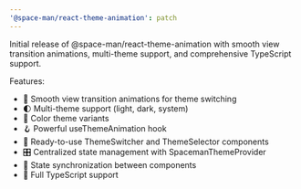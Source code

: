 ```yaml
---
'@space-man/react-theme-animation': patch
---
```


Initial release of @space-man/react-theme-animation with smooth view transition animations, multi-theme support, and comprehensive TypeScript support.

Features:

- 🎨 Smooth view transition animations for theme switching
- 🌓 Multi-theme support (light, dark, system)
- 🎯 Color theme variants
- 🪝 Powerful useThemeAnimation hook
- 🧩 Ready-to-use ThemeSwitcher and ThemeSelector components
- 🎛️ Centralized state management with SpacemanThemeProvider
- 🔄 State synchronization between components
- 🔧 Full TypeScript support
